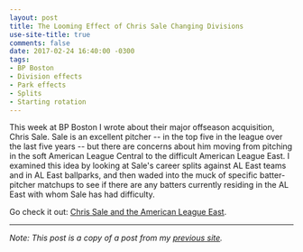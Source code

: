 ```yaml
---
layout: post
title: The Looming Effect of Chris Sale Changing Divisions
use-site-title: true
comments: false
date: 2017-02-24 16:40:00 -0300
tags:
- BP Boston
- Division effects
- Park effects
- Splits
- Starting rotation
---
```


This week at BP Boston I wrote about their major offseason acquisition, Chris Sale. Sale is an excellent pitcher 
-- in the top five in the league over the last five years -- but there are concerns about him moving from pitching in the soft 
American League Central to the difficult American League East. I examined this idea by looking at Sale's career splits against 
AL East teams and in AL East ballparks, and then waded into the muck of specific batter-pitcher matchups to see if there are any 
batters currently residing in the AL East with whom Sale has had difficulty.

Go check it out: <a href = "http://boston.locals.baseballprospectus.com/2017/02/22/chris-sale-and-the-american-league-east/" target = "_blank"> Chris Sale and the American League East</a>.

***

*Note: This post is a copy of a post from my <a href = "https://christopherteeter.wordpress.com/" target = "_blank"> previous site</a>.*